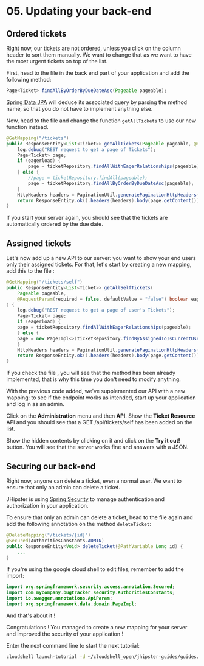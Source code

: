 # 05. Updating your back-end

<walkthrough-tutorial-duration duration="10"></walkthrough-tutorial-duration>

## Ordered tickets

Right now, our tickets are not ordered, unless you click on the column header to sort them manually. We want to change that as we want to have the most urgent tickets on top of the list.

First, head to the <walkthrough-editor-open-file filePath="BugTrackerJHipster/src/main/java/com/mycompany/bugtracker/repository/TicketRepository.java" text="TicketRepository.java"></walkthrough-editor-open-file> file in the back end part of your application and add the following method:

```Java
Page<Ticket> findAllByOrderByDueDateAsc(Pageable pageable);
```

[Spring Data JPA](https://spring.io/projects/spring-data-jpa) will deduce its associated query by parsing the method name, so that you do not have to implement anything else.

Now, head to the file <walkthrough-editor-open-file filePath="BugTrackerJHipster/src/main/java/com/mycompany/bugtracker/web/rest/TicketResource.java" text="TicketResource.java"></walkthrough-editor-open-file> and change the function `getAllTickets` to use our new function instead.

```Java
@GetMapping("/tickets")
public ResponseEntity<List<Ticket>> getAllTickets(Pageable pageable, @RequestParam MultiValueMap<String, String> queryParams, UriComponentsBuilder uriBuilder, @RequestParam(required = false, defaultValue = "false") boolean eagerload) {
    log.debug("REST request to get a page of Tickets");
    Page<Ticket> page;
    if (eagerload) {
        page = ticketRepository.findAllWithEagerRelationships(pageable);
    } else {
        //page = ticketRepository.findAll(pageable);
        page = ticketRepository.findAllByOrderByDueDateAsc(pageable);
    }
    HttpHeaders headers = PaginationUtil.generatePaginationHttpHeaders(uriBuilder.queryParams(queryParams), page);
    return ResponseEntity.ok().headers(headers).body(page.getContent());
}
```

If you start your server again, you should see that the tickets are automatically ordered by the due date.

## Assigned tickets

Let's now add up a new API to our server: you want to show your end users only their assigned tickets. For that, let's start by creating a new mapping, add this to the file <walkthrough-editor-open-file filePath="BugTrackerJHipster/src/main/java/com/mycompany/bugtracker/web/rest/TicketResource.java" text="TicketResource.java"></walkthrough-editor-open-file>:

```Java
@GetMapping("/tickets/self")
public ResponseEntity<List<Ticket>> getAllSelfTickets(
    Pageable pageable,
    @RequestParam(required = false, defaultValue = "false") boolean eagerload
) {
    log.debug("REST request to get a page of user's Tickets");
    Page<Ticket> page;
    if (eagerload) {
    page = ticketRepository.findAllWithEagerRelationships(pageable);
    } else {
    page = new PageImpl<>(ticketRepository.findByAssignedToIsCurrentUser());
    }
    HttpHeaders headers = PaginationUtil.generatePaginationHttpHeaders(ServletUriComponentsBuilder.fromCurrentRequest(), page);
    return ResponseEntity.ok().headers(headers).body(page.getContent());
}
```

If you check the file <walkthrough-editor-open-file filePath="BugTrackerJHipster/src/main/java/com/mycompany/bugtracker/repository/TicketRepository.java" text="TicketRepository.java"></walkthrough-editor-open-file>, you will see that the method has been already implemented, that is why this time you don't need to modify anything.

With the previous code added, we've supplemented our API with a new mapping: to see if the endpoint works as intended, start up your application and log in as an admin.

Click on the **Administration** menu and then **API**. Show the **Ticket Resource** API and you should see that a GET /api/tickets/self has been added on the list.

Show the hidden contents by clicking on it and click on the **Try it out!** button. You will see that the server works fine and answers with a JSON.

## Securing our back-end

Right now, anyone can delete a ticket, even a normal user. We want to ensure that only an admin can delete a ticket.

JHipster is using [Spring Security](https://spring.io/projects/spring-security) to manage authentication and authorization in your application.

To ensure that only an admin can delete a ticket, head to the file <walkthrough-editor-open-file filePath="BugTrackerJHipster/src/main/java/com/mycompany/bugtracker/web/rest/TicketResource.java" text="TicketResource.java"></walkthrough-editor-open-file>  again and add the following annotation on the method `deleteTicket`:

```Java
@DeleteMapping("/tickets/{id}")
@Secured(AuthoritiesConstants.ADMIN)
public ResponseEntity<Void> deleteTicket(@PathVariable Long id) {
    ...
}
```

If you're using the google cloud shell to edit files, remember to add the import:

```Java
import org.springframework.security.access.annotation.Secured;
import com.mycompany.bugtracker.security.AuthoritiesConstants;
import io.swagger.annotations.ApiParam;
import org.springframework.data.domain.PageImpl;
```

And that's about it !

<walkthrough-conclusion-trophy></walkthrough-conclusion-trophy>

Congratulations ! You managed to create a new mapping for your server and improved the security of your application !

Enter the next command line to start the next tutorial:

```bash
cloudshell launch-tutorial -d ~/cloudshell_open/jhipster-guides/guides/06_editing_front.md;
```
